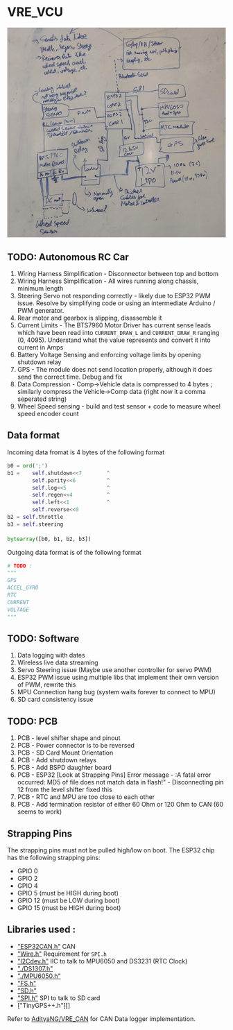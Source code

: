 # VRE_VCU

![Banner](img/overview.jpeg)

## TODO: Autonomous RC Car

1. Wiring Harness Simplification - Disconnector between top and bottom 
2. Wiring Harness Simplification - All wires running along chassis, minimum length
3. Steering Servo not responding correctly - likely due to ESP32 PWM issue. Resolve by simplifying code or using an intermediate Arduino /  PWM generator.
4. Rear motor and gearbox is slipping, disassemble it
5. Current Limits - The BTS7960 Motor Driver has current sense leads which have been read into `CURRENT_DRAW_L` and `CURRENT_DRAW_R` ranging (0, 4095). Understand what the value represents and convert it into current in Amps
6. Battery Voltage Sensing and enforcing voltage limits by opening shutdown relay 
7. GPS - The module does not send location properly, although it does send the correct time. Debug and fix
8. Data Compression - Comp->Vehicle data is compressed to 4 bytes ;  similarly compress the Vehicle->Comp data (right now it a comma seperated string)
9. Wheel Speed sensing - build and test sensor + code to measure wheel speed encoder count

## Data format

Incoming data fromat is 4 bytes of the following format

```python
b0 = ord(';')
b1 =    self.shutdown<<7        ^ 
        self.parity<<6          ^ 
        self.log<<5             ^ 
        self.regen<<4           ^ 
        self.left<<1            ^ 
        self.reverse<<0
b2 = self.throttle
b3 = self.steering

bytearray([b0, b1, b2, b3])
```

Outgoing data format is of the following format

```python
# TODO :
"""
GPS
ACCEL_GYRO
RTC
CURRENT
VOLTAGE
"""
```

## TODO: Software 
1. Data logging with dates
2. Wireless live data streaming 
3. Servo Steering issue (Maybe use another controller for servo PWM)
4. ESP32 PWM issue using multiple libs that implement their own version of PWM, rewrite this
5. MPU Connection hang bug (system waits forever to connect to MPU)
6. SD card consistency issue

## TODO: PCB
1. PCB - level shifter shape and pinout
2. PCB - Power connector is to be reversed
3. PCB - SD Card Mount Orientation
4. PCB - Add shutdown relays
5. PCB - Add BSPD daughter board
6. PCB - ESP32 [Look at Strapping Pins] Error message - :A fatal error occurred: MD5 of file does not match data in flash!" - Disconnecting pin 12 from the level shifter fixed this
7. PCB - RTC and MPU are too close to each other
8. PCB - Add termination resistor of either 60 Ohm or 120 Ohm to CAN (60 seems to work)

## Strapping Pins

The strapping pins must not be pulled high/low on boot. The ESP32 chip has the following strapping pins:

- GPIO 0
- GPIO 2
- GPIO 4
- GPIO 5 (must be HIGH during boot)
- GPIO 12 (must be LOW during boot)
- GPIO 15 (must be HIGH during boot)

## Libraries used :

- ["ESP32CAN.h"](https://www.arduino.cc/reference/en/libraries/can/) CAN
- ["Wire.h"](https://www.arduino.cc/en/reference/wire) Requirement for `SPI.h`
- ["I2Cdev.h"](http://github.com/jrowberg/i2cdevlib) IIC to talk to MPU6050 and DS3231 (RTC Clock)
- ["./DS1307.h"](https://github.com/jrowberg/i2cdevlib/tree/master/Arduino/DS1307)
- ["./MPU6050.h"](https://github.com/jrowberg/i2cdevlib/tree/master/Arduino/MPU6050)
- ["FS.h"](https://github.com/espressif/arduino-esp32/blob/master/libraries/FS/src/FS.h)
- ["SD.h"](https://github.com/espressif/arduino-esp32/blob/master/libraries/SD/src/SD.h)
- ["SPI.h"](https://github.com/espressif/arduino-esp32/tree/master/libraries/SPI) SPI to talk to SD card
- ["TinyGPS++.h"][]

Refer to [AdityaNG/VRE_CAN](https://github.com/AdityaNG/VRE_CAN) for CAN Data logger implementation.
